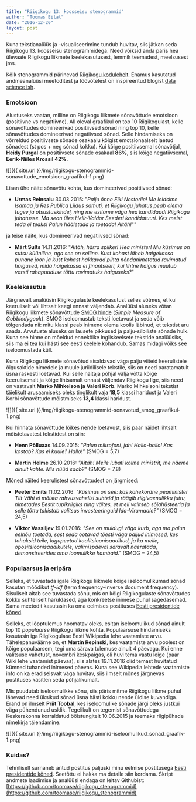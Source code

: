```yaml
---
title: "Riigikogu 13. koosseisu stenogrammid"
author: "Toomas Eilat"
date: "2016-12-20"
layout: post
---
```












Kuna tekstianalüüs ja -visualiseerimine tundub huvitav, siis jätkan seda Riigikogu 13. koosseisu stenogrammidega. Need võiksid anda päris hea ülevaate Riigikogu liikmete keelekasutusest, lemmik teemadest, meelsusest jms.

Kõik stenogrammid pärinevad [Riigikogu kodulehelt](https://www.riigikogu.ee/). Enamus kasutatud andmeanalüüsi meetoditest ja töövõtetest on inspireeritud blogist [data science ish](http://juliasilge.com/blog/).


### Emotsioon

Alustuseks vaatan, milline on Riigikogu liikmete sõnavõttude emotsioon (positiivne vs negatiivne). All oleval graafikul on top 10 Riigikogulast, kelle sõnavõttudes domineerivad positiivsed sõnad ning top 10, kelle sõnavõttudes domineerivad negatiivsed sõnad. Selle hindamiseks on võrreldud positiivsete sõnade osakaalu kõigist emotsionaalselt laetud sõnadest (st pos + neg sõnad kokku). Kui kõige positiivsemal sõnavõtjal, __Heidy Purgal__ on positiivsete sõnade osakaal __86%__, siis kõige negatiivsemal, __Eerik-Niiles Krossil 42%__.

![]({{ site.url }}/img/riigikogu-stenogrammid-sonavottude_emotsioon_graafikul-1.png)



Lisan ühe näite sõnavõtu kohta, kus domineerivad positiivsed sõnad:

* __Urmas Reinsalu__ 30.03.2015: "*Palju õnne Eiki Nestorile! Me leidsime Isamaa ja Res Publica Liidus samuti, et Riigikogu juhatus peab olema tugev ja otsustuskindel, ning me esitame väga hea kandidaadi Riigikogu juhatusse. Ma sean üles Helir-Valdor Seederi kandidatuuri. Kes meist teda ei teaks! Palun hääletada ja toetada! Aitäh!*""  

ja teise näite, kus domineerivad negatiivsed sõnad:

* __Märt Sults__ 14.11.2016: "*Aitäh, härra spiiker! Hea minister! Mu küsimus on sutsu küüniline, aga see on selline. Kust kohast läheb haigekassa punane joon ja kust kohast hakkavad pihta nõndanimetatud ravimatud haigused, mida haigekassa ei finantseeri, kui lihtne haigus muutub varsti rahapuuduse tõttu ravimatuks haiguseks?*"












### Keelekasutus

Järgnevalt analüüsin Riigikogulaste keelekasutust selles võtmes, et kui keeruliselt või lihtsalt keegi ennast väljendab. Analüüsi aluseks võtan Riigikogu liikmete sõnavõttude [SMOG hinde](https://en.wikipedia.org/wiki/SMOG) (*Simple Measure of Gobbledygook*). SMOG iseloomustab teksti loetavust ja seda võib tõlgendada nii: mitu klassi peab inimene olema koolis läbinud, et tekstist aru saada. Arvutuste aluseks on lausete pikkused ja palju-silbiliste sõnade hulk. Kuna see hinne on mõeldud ennekõike ingliskeelsete tekstide analüüsiks, siis ma ei tea kui hästi see eesti keelele kohandub. Samas midagi võiks see iseloomustada küll.

Kuna Riigikogu liikmete sõnavõtud sisaldavad väga palju viiteid keerulistele õigusaktide nimedele ja muule juriidilisele tekstile, siis on need paratamatult üsna raskesti loetavad. Kui selle näitaja põhjal välja võtta kõige keerulisemalt ja kõige lihtsamalt ennast väljendav Riigikogu lige, siis need on vastavalt __Marko Mihkelson ja Valeri Korb__. Marko Mihkelsoni tekstist täielikult arusaamiseks oleks tinglikult vaja __18,5__ klassi haridust ja Valeri Korbi sõnavõttude mõistmiseks __13,4__ klassi haridust.

![]({{ site.url }}/img/riigikogu-stenogrammid-sonavotud_smog_graafikul-1.png)



Kui hinnata sõnavõttude lõikes nende loetavust, siis paar näidet lihtsalt mõistetavatest tekstidest on siin:

* __Henn Põlluaas__ 14.09.2015: *"Palun mikrofoni, jah! Hallo-hallo! Kas kostab? Kas ei kuule? Hallo!"* (SMOG = 5,7)

* __Martin Helme__ 26.10.2016: *"Aitäh! Meile lubati kolme ministrit, me näeme ainult kahte. Mis nüüd saab?"* (SMOG = 7,8)

Mõned näited keerulistest sõnavõttudest on järgmised:

* __Peeter Ernits__ 11.02.2016: *"Küsimus on see: kas kahekordne peaminister Tiit Vähi ei mõista rahvusvahelisi suhteid ja räägib riigivaenulikku juttu, nimetades Eestit tupikriigiks ning väites, et meil valitseb sõjahüsteeria ja selle tõttu takistab valitsus investeeringuid Ida-Virumaale?"* (SMOG = 24,5)

* __Viktor Vassiljev__ 19.01.2016: *"See on muidugi väga kurb, aga ma palun eelnõu toetada, sest seda ootavad tõesti väga paljud inimesed, kes tahaksid teile, lugupeetud koalitsioonisaadikud, ja ka meile, opositsioonisaadikutele, valimispäeval säravalt naeratada, demonstreerides oma loomulikke hambaid."* (SMOG = 24,5)



### Populaarsus ja eripära

Selleks, et tuvastada igale Riigikogu liikmele kõige iseloomulikumad sõnad kasutan mõõdikut *tf-idf* (term frequency–inverse document frequency). Sisuliselt aitab see tuvastada sõnu, mis on kõigi Riigikogulaste sõnavõttudes kokku suhteliselt haruldased, aga konkreetse inimese puhul sagedasemad. Sama meetodit kasutasin ka oma eelmises postituses [Eesti presidentide kõned](http://eilat.ee/2016-11-19-presidentide-koned/).

Selleks, et lõpptulemus hoomatav oleks, esitan iseloomulikud sõnad ainult top 10 *populaarse* Riigikogu liikme kohta. Populaarsuse hindamiseks kasutasin iga Riigikogulase Eesti Wikipedia lehe vaatamiste arvu. Tähelepanuväärne on, et __Martin Repinski__, kes vaatamiste arvu poolest on kõige populaarsem, tegi oma särava tulemuse ainult 4 päevaga. Kui enne valitsuse vahetust, novembri keskpaigas, oli huvi tema vastu leige (paar Wiki lehe vaatamist päevas), siis alates 19.11.2016 olid temast huvitatud kümned tuhanded inimesed päevas. Kuna see Wikipedia lehtede vaatamiste info on ka eradiseisvalt väga huvitav, siis ilmselt mõnes järgnevas postituses käsitlen seda põhjalikumalt. 

Mis puudutab iseloomulikke sõnu, siis päris mitme Riigikogu liikme puhul lähevad need üksikud sõnad üsna hästi kokku nende üldise kuvandiga. Erand on ilmselt __Priit Toobal__, kes iseloomulike sõnade järgi oleks justkui väga pühendunud usklik. Tegelikult on tegemist sõnavõttudega Keskerakonna korraldatud ööistungitelt 10.06.2015 ja teemaks riigipühade nimekirja täiendamine.

![]({{ site.url }}/img/riigikogu-stenogrammid-iseloomulikud_sonad_graafik-1.png)


### Kuidas?
Tehniliselt sarnaneb antud postitus paljuski minu eelmise postitusega [Eesti presidentide kõned](http://eilat.ee/2016-11-19-presidentide-koned/). Seetõttu ei hakka ma detaile siin kordama. Skript andmete laadimise ja analüüsi endaga on leitav Githubist: [https://github.com/toomase/riigikogu_stenogrammid](https://github.com/toomase/riigikogu_stenogrammid)
